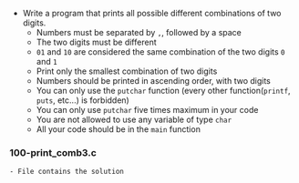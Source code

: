 - Write a program that prints all possible different combinations of two digits.
	- Numbers must be separated by ```,```, followed by a space
	- The two digits must be different
	- ```01``` and ```10``` are considered the same combination of the two digits ```0``` and ```1```
	- Print only the smallest combination of two digits
	- Numbers should be printed in ascending order, with two digits
	- You can only use the ```putchar``` function (every other function(```printf```, ```puts```, etc...) is forbidden)
	- You can only use ```putchar``` five times maximum in your code
	- You are not allowed to use any variable of type ```char```
	- All your code should be in the ```main``` function

### 100-print_comb3.c
	- File contains the solution
